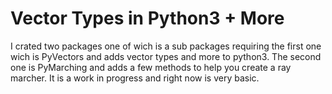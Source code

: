 # Vector Types in Python3 + More

I crated two packages one of wich is a sub packages requiring the first one wich is PyVectors and adds vector types and more to python3. The second one is PyMarching and adds a few methods to help you create a ray marcher. It is a work in progress and right now is very basic.
